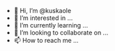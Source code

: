 - 👋 Hi, I’m @kuskaole
- 👀 I’m interested in ...
- 🌱 I’m currently learning ...
- 💞️ I’m looking to collaborate on ...
- 📫 How to reach me ...

<!---
kuskaole/kuskaole is a ✨ special ✨ repository because its `README.md` (this file) appears on your GitHub profile.
You can click the Preview link to take a look at your changes.
--->
